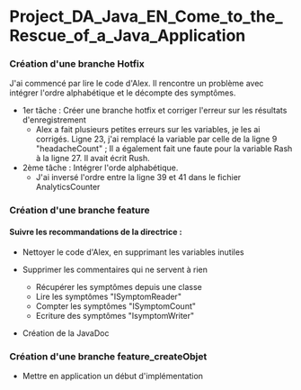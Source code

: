 # Project_DA_Java_EN_Come_to_the_Rescue_of_a_Java_Application
### Création d'une branche Hotfix
J'ai commencé par lire le code d'Alex. Il rencontre un problème avec intégrer l'ordre alphabétique 
et le décompte des symptômes.
* 1er tâche : Créer une branche hotfix et corriger l'erreur sur les résultats d'enregistrement
  * Alex a fait plusieurs petites erreurs sur les variables, je les ai corrigés. Ligne 23, 
  j'ai remplacé la variable par celle de la ligne 9 "headacheCount" ;
  Il a également fait une faute pour la variable Rash à la ligne 27. Il avait écrit Rush.
* 2ème tâche : Intégrer l'orde alphabétique.
  * J'ai inversé l'ordre entre la ligne 39 et 41 dans le fichier AnalyticsCounter

### Création d'une branche feature

#### Suivre les recommandations de la directrice : 

- Nettoyer le code d'Alex, en supprimant les variables inutiles
- Supprimer les commentaires qui ne servent à rien
  - Récupérer les symptômes depuis une classe
  - Lire les symptômes "ISymptomReader"
  - Compter les symptômes "ISymptomCount"
  - Ecriture des symptômes "IsymptomWriter"
  
- Création de la JavaDoc

### Création d'une branche feature_createObjet

- Mettre en application un début d'implémentation
